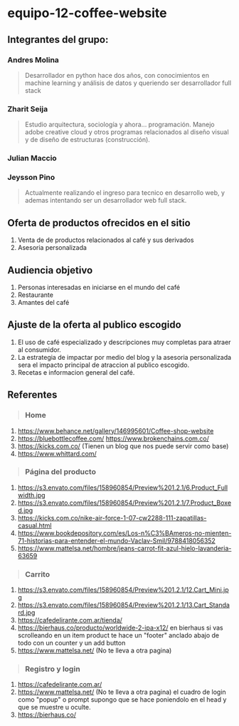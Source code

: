 # equipo-12-coffee-website

## Integrantes del grupo:

### Andres Molina

> Desarrollador en python hace dos años, con conocimientos en machine learning y análisis de datos y queriendo ser desarrollador full stack

### Zharit Seija

> Estudio arquitectura, sociología y ahora... programación. Manejo adobe creative cloud y otros programas relacionados al diseño visual y de diseño de estructuras (construcción).

### Julian Maccio

### Jeysson Pino
> Actualmente realizando el ingreso para tecnico en desarrollo web, y ademas intentando ser un desarrollador web full stack.

## Oferta de productos ofrecidos en el sitio

1. Venta de de productos relacionados al café y sus derivados
2. Asesoria personalizada

## Audiencia objetivo

1. Personas interesadas en iniciarse en el mundo del café
2. Restaurante
3. Amantes del café

## Ajuste de la oferta al publico escogido

1. El uso de café especializado y descripciones muy completas para atraer al consumidor.
2. La estrategia de impactar por medio del blog y la asesoria personalizada sera el impacto principal de atraccion al publico escogido.
3. Recetas e informacion general del café.

## Referentes
> ### Home
1. https://www.behance.net/gallery/146995601/Coffee-shop-website
2. https://bluebottlecoffee.com/	https://www.brokenchains.com.co/
3. https://kicks.com.co/ (Tienen un blog que nos puede servir como base)
4. https://www.whittard.com/

> ### Página del producto
1. https://s3.envato.com/files/158960854/Preview%201.2.1/6.Product_Fullwidth.jpg
2. https://s3.envato.com/files/158960854/Preview%201.2.1/7.Product_Boxed.jpg
3. https://kicks.com.co/nike-air-force-1-07-cw2288-111-zapatillas-casual.html
4. https://www.bookdepository.com/es/Los-n%C3%BAmeros-no-mienten-71-historias-para-entender-el-mundo-Vaclav-Smil/9788418056352
5. https://www.mattelsa.net/hombre/jeans-carrot-fit-azul-hielo-lavanderia-63659

> ### Carrito
1. https://s3.envato.com/files/158960854/Preview%201.2.1/12.Cart_Mini.jpg
2. https://s3.envato.com/files/158960854/Preview%201.2.1/13.Cart_Standard.jpg
3. https://cafedelirante.com.ar/tienda/
4. https://bierhaus.co/producto/worldwide-2-ipa-x12/ en bierhaus si vas scrolleando en un item product te hace un "footer" anclado abajo de todo con un counter y un add button
5. https://www.mattelsa.net/ (No te lleva a otra pagina)

> ### Registro y login
1. https://cafedelirante.com.ar/
2. https://www.mattelsa.net/ (No te lleva a otra pagina) el cuadro de login como "popup" o prompt supongo que se hace poniendolo en el head y que se muestre u oculte.
3. https://bierhaus.co/